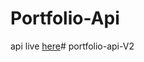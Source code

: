 # Portfolio-Api
api live [here](https://my-json-server.typicode.com/mosgizy/Portfolio-Api)# portfolio-api-V2
